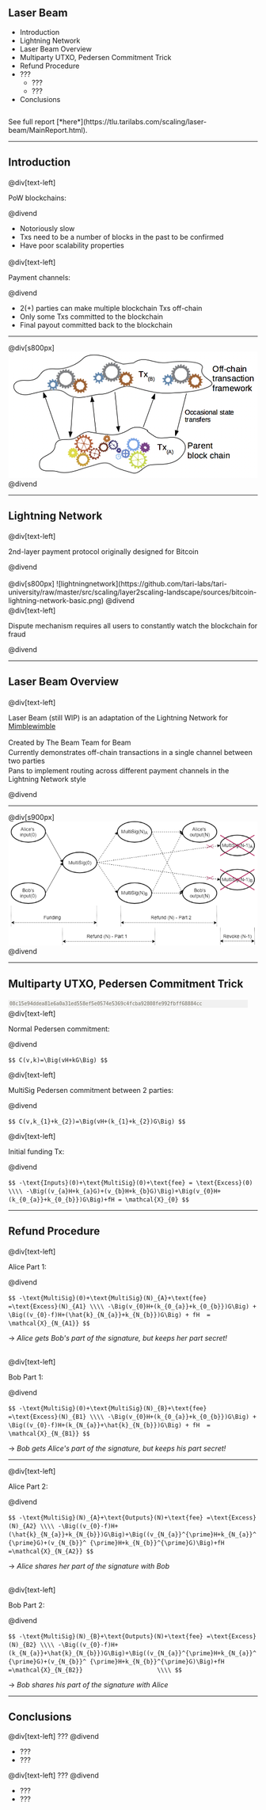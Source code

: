 <head>
<style>
div.LineHeight20per {
  line-height: 20%;
}
div.LineHeight100per {
  line-height: 100%;
}
div.LineHeight200per {
  line-height: 200%;
}
div.mywrap {
  width: 95%; 
  word-wrap: break-word;
  background: #f1f1f1;
  font-size: 0.7em;
  font-family: "Source Code Pro", Consolas, "Ubuntu Mono", Menlo, "DejaVu Sans Mono", monospace, monospace;
  padding: 0.25em;
  color: #6e6b5e;
}
</style>
</head>


## Laser Beam

- Introduction
- Lightning Network
- Laser Beam Overview
- Multiparty UTXO, Pedersen Commitment Trick
- Refund Procedure
- ???
  - ???
  - ???
- Conclusions

<div class="LineHeight100per"> <br></div>
See full report [*here*](https://tlu.tarilabs.com/scaling/laser-beam/MainReport.html).

---

## Introduction

<div class="LineHeight20per"> <br></div>
@div[text-left]

PoW blockchains:

@divend

- Notoriously slow
- Txs need to be a number of blocks in the past to be confirmed
- Have poor scalability properties

<div class="LineHeight20per"> <br></div>
@div[text-left]

Payment channels:<br>

@divend

- 2(+) parties can make multiple blockchain Txs off-chain
- Only some Txs committed to the blockchain
- Final payout committed back to the blockchain

---

@div[s800px]
![layer2scaling](https://github.com/tari-labs/tari-university/raw/master/src/scaling/layer2scaling-landscape/sources/layer2scaling.png)
@divend

---

## Lightning Network

<div class="LineHeight20per"> <br></div>
@div[text-left]

2nd-layer payment protocol originally designed for Bitcoin

@divend

<div class="LineHeight20per"> <br></div>
@div[s800px]
![lightningnetwork](https://github.com/tari-labs/tari-university/raw/master/src/scaling/layer2scaling-landscape/sources/bitcoin-lightning-network-basic.png)
@divend

<div class="LineHeight20per"> <br></div>
@div[text-left]

Dispute mechanism requires all users to constantly watch the blockchain for fraud

@divend

---

## Laser Beam Overview

<div class="LineHeight20per"> <br></div>
@div[text-left]

Laser Beam (still WIP) is an adaptation of the Lightning Network for [Mimblewimble](../../protocols/mimblewimble-1/MainReport.md) 

<div class="LineHeight20per"> <br></div>
Created by The Beam Team for Beam

<div class="LineHeight20per"> <br></div>
Currently demonstrates off-chain transactions in a single channel between two parties

<div class="LineHeight20per"> <br></div>
Pans to implement routing across different payment channels in the Lightning Network style

@divend

---

@div[s900px]
![lightningnetwork](https://raw.githubusercontent.com/tari-labs/tari-university/master/src/scaling/laser-beam/sources/refund_procedure.png)
@divend

---

## Multiparty UTXO, Pedersen Commitment Trick

<div class="LineHeight20per"> <br></div>
<div class="mywrap">08c15e94ddea81e6a0a31ed558ef5e0574e5369c4fcba92808fe992fbff68884cc</div>
<div class="LineHeight20per"> <br></div>
@div[text-left]

Normal Pedersen commitment: 

@divend

`
$$
C(v,k)=\Big(vH+kG\Big)
$$
`

@div[text-left]

MultiSig Pedersen commitment between 2 parties:

@divend

`
$$
C(v,k_{1}+k_{2})=\Big(vH+(k_{1}+k_{2})G\Big)
$$
`

@div[text-left]

Initial funding Tx:

@divend

`
$$
-\text{Inputs}(0)+\text{MultiSig}(0)+\text{fee} = \text{Excess}(0) \\\\
-\Big((v_{a}H+k_{a}G)+(v_{b}H+k_{b}G)\Big)+\Big(v_{0}H+
    (k_{0_{a}}+k_{0_{b}})G\Big)+fH = \mathcal{X}_{0}
$$
`

---

## Refund Procedure

<div class="LineHeight20per"> <br></div>
@div[text-left]

Alice Part 1:

@divend

`
$$
-\text{MultiSig}(0)+\text{MultiSig}(N)_{A}+\text{fee} 
       =\text{Excess}(N)_{A1} \\\\
-\Big(v_{0}H+(k_{0_{a}}+k_{0_{b}})G\Big) + \Big((v_{0}-f)H+(\hat{k}_{N_{a}}+k_{N_{b}})G\Big) + fH 
       = \mathcal{X}_{N_{A1}}
$$
`

-> _Alice gets Bob's part of the signature, but keeps her part secret!_

<div class="LineHeight20per"> <br></div>

@div[text-left]

Bob Part 1:

@divend

`
$$
-\text{MultiSig}(0)+\text{MultiSig}(N)_{B}+\text{fee} 
       =\text{Excess}(N)_{B1} \\\\
-\Big(v_{0}H+(k_{0_{a}}+k_{0_{b}})G\Big) + \Big((v_{0}-f)H+(k_{N_{a}}+\hat{k}_{N_{b}})G\Big) + fH 
       = \mathcal{X}_{N_{B1}}
$$
`

-> _Bob gets Alice's part of the signature, but keeps his part secret!_

---

@div[text-left]

Alice Part 2:

@divend

`
$$
-\text{MultiSig}(N)_{A}+\text{Outputs}(N)+\text{fee}
    =\text{Excess}(N)_{A2} \\\\
-\Big((v_{0}-f)H+(\hat{k}_{N_{a}}+k_{N_{b}})G\Big)+\Big((v_{N_{a}}^{\prime}H+k_{N_{a}}^{\prime}G)+(v_{N_{b}}^
  {\prime}H+k_{N_{b}}^{\prime}G)\Big)+fH
    =\mathcal{X}_{N_{A2}}
$$
`

-> _Alice shares her part of the signature with Bob_

<div class="LineHeight20per"> <br></div>

@div[text-left]

Bob Part 2:

@divend

`
$$
-\text{MultiSig}(N)_{B}+\text{Outputs}(N)+\text{fee}
      =\text{Excess}(N)_{B2} \\\\
-\Big((v_{0}-f)H+(k_{N_{a}}+\hat{k}_{N_{b}})G\Big)+\Big((v_{N_{a}}^{\prime}H+k_{N_{a}}^{\prime}G)+(v_{N_{b}}^
  {\prime}H+k_{N_{b}}^{\prime}G)\Big)+fH
      =\mathcal{X}_{N_{B2}}                     \\\\
$$
`

-> _Bob shares his part of the signature with Alice_


---

## Conclusions

@div[text-left]
???
@divend

- ???
- ???

@div[text-left]
???
@divend

- ???
- ???

